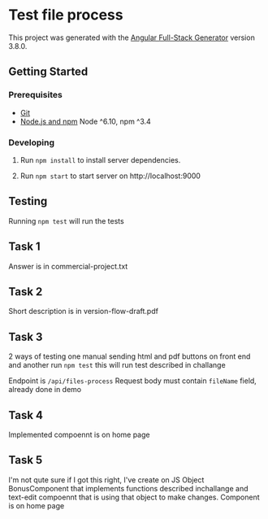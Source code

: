 # Test file process

This project was generated with the [Angular Full-Stack Generator](https://github.com/DaftMonk/generator-angular-fullstack) version 3.8.0.

## Getting Started

### Prerequisites

- [Git](https://git-scm.com/)
- [Node.js and npm](nodejs.org) Node ^6.10, npm ^3.4

### Developing

1. Run `npm install` to install server dependencies.

2. Run `npm start` to start server on http://localhost:9000

## Testing

Running `npm test` will run the tests

## Task 1
Answer is in commercial-project.txt

## Task 2
Short description is in version-flow-draft.pdf

## Task 3
2 ways of testing one manual sending html and pdf buttons on front end and another run `npm test` this will run test described
in challange

Endpoint is `/api/files-process`
Request body must contain `fileName` field, already done in demo

## Task 4
Implemented compoennt is on home page

## Task 5
I'm not qute sure if I got this right, I've create on JS Object BonusComponent that implements functions described inchallange
and text-edit compoennt that is using that object to make changes. Component is on home page